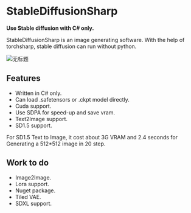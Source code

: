 # StableDiffusionSharp

**Use Stable diffusion with C# only.**

StableDiffusionSharp is an image generating software. With the help of torchsharp, stable diffusion can run without python.

![无标题](https://github.com/user-attachments/assets/5c19e26e-52d3-45eb-aa15-ae27351dfabd)


## Features

- Written in C# only.
- Can load .safetensors or .ckpt model directly.
- Cuda support.
- Use SDPA for speed-up and save vram.
- Text2Image support.
- SD1.5 support.

For SD1.5 Text to Image, it cost about 3G VRAM and 2.4 seconds for Generating a 512*512 image in 20 step.

## Work to do 

- Image2Image.
- Lora support.
- Nuget package.
- Tiled VAE.
- SDXL support.
